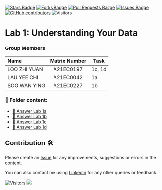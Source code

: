 <a href="https://github.com/drshahizan/HPDP/stargazers"><img src="https://img.shields.io/github/stars/drshahizan/HPDP" alt="Stars Badge"/></a>
<a href="https://github.com/drshahizan/HPDP/network/members"><img src="https://img.shields.io/github/forks/drshahizan/HPDP" alt="Forks Badge"/></a>
<a href="https://github.com/drshahizan/HPDP/pulls"><img src="https://img.shields.io/github/issues-pr/drshahizan/HPDP" alt="Pull Requests Badge"/></a>
<a href="https://github.com/drshahizan/HPDP"><img src="https://img.shields.io/github/issues/drshahizan/HPDP" alt="Issues Badge"/></a>
<a href="https://github.com/drshahizan/HPDP/graphs/contributors"><img alt="GitHub contributors" src="https://img.shields.io/github/contributors/drshahizan/HPDP?color=2b9348"></a>
![Visitors](https://api.visitorbadge.io/api/visitors?path=https%3A%2F%2Fgithub.com%2Fdrshahizan%2FHPDP&labelColor=%23d9e3f0&countColor=%23697689&style=flat)

# Lab 1: Understanding Your Data

### Group Members

| Name                                     | Matrix Number | Task |
| :---------------------------------------- | :-------------: | ------------- |
| LOO ZHI YUAN            | A21EC0197     | 1c, 1d
| LAU YEE CHI                | A21EC0042     | 1a
| SOO WAN YING             | A21EC0227     | 1b

### 📂 Folder content:
* [📖 Answer Lab 1a](https://github.com/drshahizan/HPDP/blob/main/lab/submission/ByteNav/lab1/ans_lab1a.ipynb)
* [📖 Answer Lab 1b](https://github.com/drshahizan/HPDP/blob/main/lab/submission/ByteNav/lab1/ans_lab1b.ipynb)
* [📖 Answer Lab 1c](https://github.com/drshahizan/HPDP/blob/main/lab/submission/ByteNav/lab1/ans_lab1c.ipynb)
* [📖 Answer Lab 1d](https://github.com/drshahizan/HPDP/blob/main/lab/submission/ByteNav/lab1/ans_lab1d.ipynb)

## Contribution 🛠️
Please create an [Issue](https://github.com/drshahizan/HPDP/issues) for any improvements, suggestions or errors in the content.

You can also contact me using [Linkedin](https://www.linkedin.com/in/drshahizan/) for any other queries or feedback.

[![Visitors](https://api.visitorbadge.io/api/visitors?path=https%3A%2F%2Fgithub.com%2Fdrshahizan&labelColor=%23697689&countColor=%23555555&style=plastic)](https://visitorbadge.io/status?path=https%3A%2F%2Fgithub.com%2Fdrshahizan)
![](https://hit.yhype.me/github/profile?user_id=81284918)
